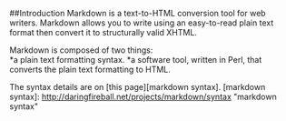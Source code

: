 ##Introduction
Markdown is a text-to-HTML conversion tool for web writers. Markdown allows you to write using an easy-to-read plain text format then convert it to structurally valid XHTML.

Markdown is composed of two things:    
   *a plain text formatting syntax.
   *a software tool, written in Perl, that converts the plain text formatting to HTML.

The syntax details are on [this page][markdown syntax].
[markdown syntax]: http://daringfireball.net/projects/markdown/syntax "markdown syntax"

